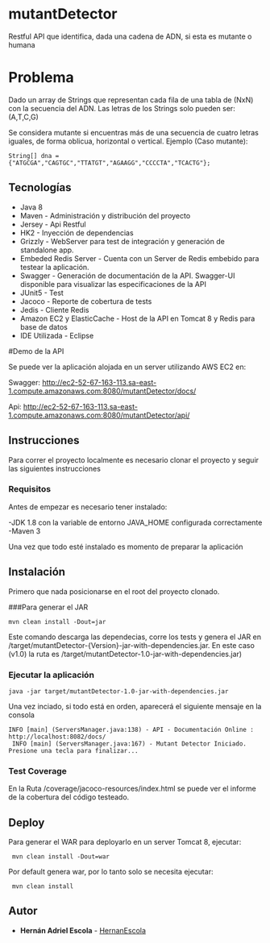 # mutantDetector
Restful API que identifica, dada una cadena de ADN, si esta es mutante o humana

# Problema

Dado un array de Strings que representan cada fila de una tabla de (NxN) con la secuencia del ADN. Las letras de los Strings solo pueden ser: (A,T,C,G)
 
Se considera mutante si encuentras ​más de una secuencia de cuatro letras iguales​, de forma oblicua, horizontal o vertical. 
 Ejemplo (Caso mutante): 
 
```
String[] dna = {"ATGCGA","CAGTGC","TTATGT","AGAAGG","CCCCTA","TCACTG"}; 
```

## Tecnologías

* Java 8
* Maven - Administración y distribución del proyecto
* Jersey - Api Restful
* HK2 - Inyección de dependencias
* Grizzly - WebServer para test de integración y generación de standalone app. 
* Embeded Redis Server - Cuenta con un Server de Redis embebido para testear la aplicación.
* Swagger - Generación de documentación de la API. Swagger-UI disponible para visualizar las especificaciones de la API
* JUnit5 - Test
* Jacoco - Reporte de cobertura de tests
* Jedis - Cliente Redis
* Amazon EC2 y ElasticCache - Host de la API en Tomcat 8 y Redis para base de datos
* IDE Utilizada - Eclipse


#Demo de la API

Se puede ver la aplicación alojada en un server utilizando AWS EC2 en:

Swagger:
http://ec2-52-67-163-113.sa-east-1.compute.amazonaws.com:8080/mutantDetector/docs/

Api:
http://ec2-52-67-163-113.sa-east-1.compute.amazonaws.com:8080/mutantDetector/api/

## Instrucciones

Para correr el proyecto localmente es necesario clonar el proyecto y seguir las siguientes instrucciones

### Requisitos

Antes de empezar es necesario tener instalado:

-JDK 1.8 con la variable de entorno JAVA_HOME configurada correctamente
-Maven 3

Una vez que todo esté instalado es momento de preparar la aplicación


## Instalación

Primero que nada posicionarse en el root del proyecto clonado.

###Para generar el JAR

```
mvn clean install -Dout=jar
```

Este comando descarga las dependecias, corre los tests y genera el JAR en /target/mutantDetector-{Version}-jar-with-dependencies.jar. 
En este caso (v1.0) la ruta es /target/mutantDetector-1.0-jar-with-dependencies.jar)


### Ejecutar la aplicación

```
java -jar target/mutantDetector-1.0-jar-with-dependencies.jar
```

Una vez inciado, si todo está en orden, aparecerá el siguiente mensaje en la consola

```
INFO [main] (ServersManager.java:138) - API - Documentación Online : http://localhost:8082/docs/
 INFO [main] (ServersManager.java:167) - Mutant Detector Iniciado.
Presione una tecla para finalizar...
```

### Test Coverage


En la Ruta /coverage/jacoco-resources/index.html se puede ver el informe de la cobertura del código testeado.


## Deploy

Para generar el WAR para deployarlo en un server Tomcat 8, ejecutar:

```
 mvn clean install -Dout=war
```

Por default genera war, por lo tanto solo se necesita ejecutar:

```
 mvn clean install
```


## Autor

* **Hernán Adriel Escola** - [HernanEscola](https://github.com/HernanEscola)

